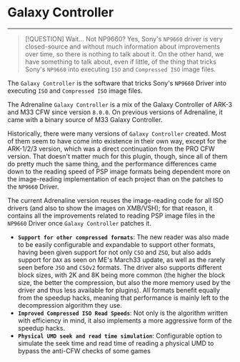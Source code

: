 # Galaxy Controller
---

> [!QUESTION] Wait... Not NP9660?
> Yes, Sony's `NP9660` driver is very closed-source and without much information about improvements over time, so there is nothing to talk about it. On the other hand, we have something to talk about, even if little, of the thing that tricks Sony's `NP9660` into executing `ISO` and `Compressed ISO` image files.


The `Galaxy Controller` is the software that tricks Sony's `NP9660` Driver into executing `ISO` and `Compressed ISO` image files.


The Adrenaline `Galaxy Controller` is a mix of the Galaxy Controller of ARK-3 and M33 CFW since version `8.0.0`. On previous versions of Adrenaline, it came with a binary source of M33 Galaxy Controller.

Historically, there were many versions of `Galaxy Controller` created. Most of them seem to have come into existence in their own way, except for the ARK-1/2/3 version, which was a direct continuation from the PRO CFW version. That doesn't matter much for this plugin, though, since all of them do pretty much the same thing, and the performance differences came down to the reading speed of PSP image formats being dependent more on the image-reading implementation of each project than on the patches to the `NP9660` Driver.

The current Adrenaline version reuses the image-reading code for all ISO drivers (and also to show the images on XMB/VSH); for that reason, it contains all the improvements related to reading PSP image files in the `NP9660` Driver once `Galaxy Controller` patches it.

- **`Support for other compressed formats`**: The new reader was also made to be easily configurable and expandable to support other formats, having been given support for not only `CSO` and `ZSO`, but also adds support for `DAX` as seen on ME's March33 update, as well as the rarely seen before `JSO` and `CSOv2` formats. The driver also supports different block sizes, with 2K and 8K being more common (the higher the block size, the better the compression, but also the more memory used by the driver and thus less available for plugins). All formats benefit equally from the speedup hacks, meaning that performance is mainly left to the decompression algorithm they use.
- **`Improved Compressed ISO Read Speeds`**: Not only is the algorithm written with efficiency in mind, it also implements a more aggressive form of the speedup hacks.
- **`Physical UMD seek and read time simulation`**: Configurable option to simulate the seek time and read time of reading a physical UMD to bypass the anti-CFW checks of some games